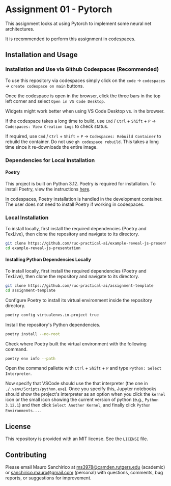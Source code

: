 # Assignment 01 - Pytorch

This assignment looks at using Pytorch to implement some neural net architectures.

It is recommended to perform this assignment in codespaces.

## Installation and Usage

### Installation and Use via Github Codespaces (Recommended)

To use this repository via codespaces simply click on the `code` &rarr; `codespaces` &rarr; `create codespace on main` buttons.

Once the codespace is open in the browser, click the three bars in the top left corner and select `Open in VS Code Desktop`.

Widgets might work better when using VS Code Desktop vs. in the browser.

If the codespace takes a long time to build, use `Cmd` / `Ctrl` + `Shift` + `P` &rarr; `Codespaces: View Creation Logs` to check status.

If required, use `Cmd` / `Ctrl` + `Shift` + `P` &rarr; `Codespaces: Rebuild Container` to rebuild the container. Do not use `gh codespace rebuild`. This takes a long time since it re-downloads the entire image.


### Dependencies for Local Installation

#### Poetry

This project is built on Python 3.12. Poetry is required for installation. To install Poetry, view the instructions [here](https://python-poetry.org/docs/).

In codespaces, Poetry installation is handled in the development container. The user does not need to install Poetry if working in codespaces.

### Local Installation

To install locally, first install the required dependencies (Poetry and TexLive), then clone the repository and navigate to its directory.

```bash
git clone https://github.com/ruc-practical-ai/example-reveal-js-presentation.git
cd example-reveal-js-presentation
```

#### Installing Python Dependencies Locally

To install locally, first install the required dependencies (Poetry and TexLive), then clone the repository and navigate to its directory.

```bash
git clone https://github.com/ruc-practical-ai/assignment-template
cd assignment-template
```

Configure Poetry to install its virtual environment inside the repository directory.

```bash
poetry config virtualenvs.in-project true
```

Install the repository's Python dependencies.

```bash
poetry install --no-root
```

Check where Poetry built the virtual environment with the following command.

```bash
poetry env info --path
```

Open the command pallette with `Ctrl` + `Shift` + `P` and type `Python: Select Interpreter`.

Now specify that VSCode should use the that interpreter (the one in `./.venv/Scripts/python.exe`). Once you specify this, Jupyter notebooks should show the project's interpreter as an option when you click the `kernel` icon or the small icon showing the current version of python (e.g., `Python 3.12.1`) and then click `Select Another Kernel`, and finally click `Python Environments...`.

## License

This repository is provided with an MIT license. See the `LICENSE` file.

## Contributing

Please email Mauro Sanchirico at ms3978@camden.rutgers.edu (academic) or sanchirico.mauro@gmail.com (personal) with questions, comments, bug reports, or suggestions for improvement.

